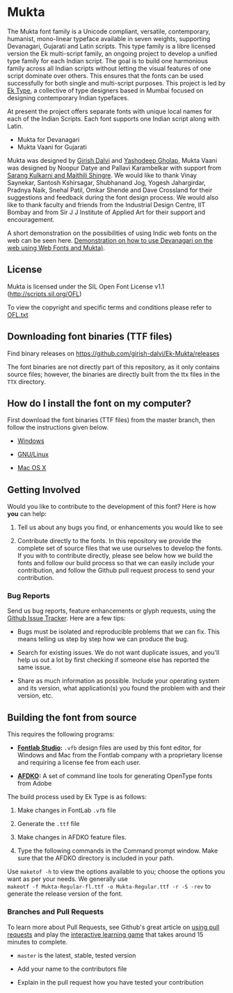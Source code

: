 # Mukta

The Mukta font family is a Unicode compliant, versatile, contemporary, humanist, mono-linear typeface available in seven weights, supporting Devanagari, Gujarati and Latin scripts. This type family is a libre licensed version the Ek multi-script family, an ongoing project to develop a unified type family for each Indian script. The goal is to build one harmonious family across all Indian scripts without letting the visual features of one script dominate over others. This ensures that the fonts can be used successfully for both single and multi-script purposes. This project is led by [Ek Type](http://ektype.in/), a collective of type designers based in Mumbai focused on designing contemporary Indian typefaces. 

At present the project offers separate fonts with unique local names for each of the Indian Scripts. 
Each font supports one Indian script along with Latin.

- Mukta for Devanagari
- Mukta Vaani for Gujarati


Mukta was designed by [Girish Dalvi](http://www.idc.iitb.ac.in/~girish/) and [Yashodeep Gholap](http://www.yashodeepgholap.com/), Mukta Vaani was designed by Noopur Datye and Pallavi Karambelkar with  support from [Sarang Kulkarni and Maithili Shingre](http://ektype.in/). We would like to thank Vinay Saynekar, Santosh Kshirsagar, Shubhanand Jog, Yogesh Jahargirdar, Pradnya Naik, Snehal Patil, Omkar Shende and Dave Crossland for their suggestions and feedback during the font design process. We would also like to thank faculty and friends from the Industrial Design Centre, IIT Bombay and from Sir J J Institute of Applied Art for their support and encouragement.

A short demonstration on the possibilities of using Indic web fonts on the web can be seen here. [Demonstration on how to use Devanagari on the web using Web Fonts and Mukta)](http://www.idc.iitb.ac.in/~girish/demo/).

## License

Mukta is licensed under the SIL Open Font License v1.1 (<http://scripts.sil.org/OFL>)

To view the copyright and specific terms and conditions please refer to [OFL.txt](https://github.com/girish-dalvi/Ek-Mukta/blob/master/OFL.txt)

## Downloading font binaries (TTF files)

Find binary releases on <https://github.com/girish-dalvi/Ek-Mukta/releases>

The font binaries are not directly part of this repository, as it only contains source files; however, the binaries are directly built from the ttx files in the `TTX` directory.

## How do I install the font on my computer?

First download the font binaries (TTF files) from the master branch, then follow the instructions given below.

- [Windows](http://windows.microsoft.com/en-us/windows-vista/install-or-uninstall-fonts)

- [GNU/Linux](http://lmgtfy.com/?q=how+to+install+fonts+in+linux)

- [Mac OS X](http://support.apple.com/kb/HT2509)

## Getting Involved

Would you like to contribute to the development of this font? Here is how **you** can help:

1. Tell us about any bugs you find, or enhancements you would like to see

2. Contribute directly to the fonts. In this repository we provide the complete set of source files that we use ourselves to develop the fonts. If you with to contribute directly, please see below how we build the fonts and follow our build process so that we can easily include your contribution, and follow the Github pull request process to send your contribution. 

### Bug Reports

Send us bug reports, feature enhancements or glyph requests, using the [Github Issue Tracker](https://github.com/girish-dalvi/Ek-Mukta/issues/). Here are a few tips:

- Bugs must be isolated and reproducible problems that we can fix. This means telling us step by step how we can produce the bug.

- Search for existing issues. We do not want duplicate issues, and you'll help us out a lot by first checking if someone else has reported the same issue. 

- Share as much information as possible. Include your operating system and its version, what application(s) you found the problem with and their version, etc. 

## Building the font from source
   
This requires the following programs:

- **[Fontlab Studio](http://www.fontlab.com/font-editor/fontlab-studio/):** `.vfb` design files are used by this font editor, for Windows and Mac from the Fontlab company with a proprietary license and requiring a license fee from each user. 

- **[AFDKO](http://www.adobe.com/devnet/opentype/afdko.html):** A set of command line tools for generating OpenType fonts from Adobe

The build process used by Ek Type is as follows:

1. Make changes in FontLab `.vfb` file

2. Generate the `.ttf` file

3. Make changes in AFDKO feature files. 

4. Type the following commands in the Command prompt window. Make sure that the AFDKO directory is included in your path.

Use `maketof -h` to view the options available to you; choose the options you want as per your needs. We generally use  
`makeotf -f Mukta-Regular-fl.ttf -o Mukta-Regular.ttf -r -S -rev` to generate the release version of the font. 

### Branches and Pull Requests

To learn more about Pull Requests, see Github's great article on [using pull requests](https://help.github.com/articles/using-pull-requests) and play the [interactive learning game](http://try.github.com) that takes around 15 minutes to complete.

- `master` is the latest, stable, tested version 

- Add your name to the contributors file

- Explain in the pull request how you have tested your contribution

